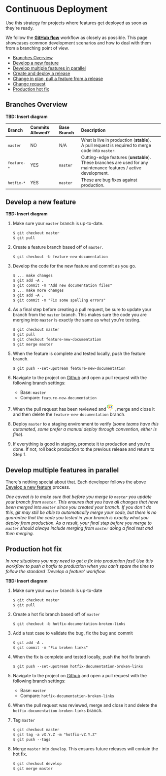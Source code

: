# Continuous Deployment

Use this strategy for projects where features get deployed as soon as they're ready.

We follow the [**GitHub flow**](https://guides.github.com/introduction/flow/)
workflow as closely as possible. This page showcases common development scenarios
and how to deal with them from a branching point of view.

- [Branches Overview](#branches-overview)
- [Develop a new feature](#develop-a-new-feature)
- [Develop multiple features in parallel](#develop-multiple-features-in-parallel)
- [Create and deploy a release](#create-and-deploy-a-release)
- [Change in plan, pull a feature from a release](#change-in-plan-pull-a-feature-from-a-release)
- [Change request](#change-request)
- [Production hot fix](#production-hot-fix)

## Branches Overview

**TBD: Insert diagram**

| Branch           | Commits Allowed? | Base Branch      | Description    |
| :----------------|:-----------------|:-----------------|:---------------|
| `master`         | NO               | N/A              | What is live in production (**stable**).<br/>A pull request is required to merge code into `master`. |
| `feature-*`      | YES              | `master`        | Cutting-edge features (**unstable**). These branches are used for any maintenance features / active development. |
| `hotfix-*`       | YES              | `master`         | These are bug fixes against production.<br/> |

## Develop a new feature

**TBD: Insert diagram**

1. Make sure your `master` branch is up-to-date.

   ```
   $ git checkout master
   $ git pull
   ```

1. Create a feature branch based off of `master`.

   ```
   $ git checkout -b feature-new-documentation
   ```

1. Develop the code for the new feature and commit as you go.

   ```
   $ ... make changes
   $ git add -A .
   $ git commit -m "Add new documentation files"
   $ ... make more changes
   $ git add -A .
   $ git commit -m "Fix some spelling errors"
   ```

1. As a final step before creating a pull request, be sure to update your branch
from the `master` branch. This makes sure the code you are merging into `master`
is exactly the same as what you're testing.

   ```
   $ git checkout master
   $ git pull
   $ git checkout feature-new-documentation
   $ git merge master
   ```

1. When the feature is complete and tested locally, push the feature branch.

   ```
   $ git push --set-upstream feature-new-documentation
   ```

1. Navigate to the project on [Github](www.github.com) and open a pull request
with the following branch settings:
   * Base: `master`
   * Compare: `feature-new-documentation`

1. When the pull request has been reviewed and ![+1'd](images/plus1.png)
, merge and close it and then delete the `feature-new-documentation` branch.

1. Deploy `master` to a staging environment to verify (_some teams have this
    automated, some prefer a manual deploy through convention, either is fine_).

1. If everything is good in staging, promote it to production and you're done.
If not, roll back production to the previous release and return to Step 1.

## Develop multiple features in parallel

There's nothing special about that. Each developer follows the above
[Develop a new feature](#develop-a-new-feature) process.

*One caveat is to make sure that before you merge to `master` you update your
branch from `master`. This ensures that you have all changes that have been merged
into `master` since you created your branch. If you don't do this, git may still
be able to automatically merge your code, but there is no guarantee that the
code you tested in your branch is exactly what you deploy from production. As a
result, your final step before you merge to `master` should always
include merging from `master` doing a final test and then merging.*

## Production hot fix

*In rare situations you may need to get a fix into production fast! Use this
workflow to push a hotfix to production when you can't spare the time to
follow the standard 'Develop a feature' workflow.*

**TBD: Insert diagram**

1. Make sure your `master` branch is up-to-date

   ```
   $ git checkout master
   $ git pull
   ```

1. Create a hot fix branch based off of `master`

   ```
   $ git checkout -b hotfix-documentation-broken-links
   ```

1. Add a test case to validate the bug, fix the bug and commit

   ```
   $ git add -A .
   $ git commit -m "Fix broken links"
   ```

1. When the fix is complete and tested locally, push the hot fix branch

   ```
   $ git push --set-upstream hotfix-documentation-broken-links
   ```

1. Navigate to the project on [Github](www.github.com) and open a pull request with the following branch settings:
   * Base: `master`
   * Compare: `hotfix-documentation-broken-links`

1. When the pull request was reviewed, merge and close it and delete the `hotfix-documentation-broken-links` branch.

1. Tag `master`

   ```
   $ git checkout master
   $ git tag -a vX.Y.Z -m "hotfix-vZ.Y.Z"
   $ git push --tags
   ```

1. Merge `master` into `develop`. This ensures future releases will contain the hot fix.

   ```
   $ git checkout develop
   $ git merge master
   ```
